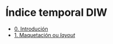 # Índice temporal DIW

- [0. Introdución](./0-introducion.md)
- [1. Maquetación ou _layout_](./1-maquetacion-ou-layout.md)
